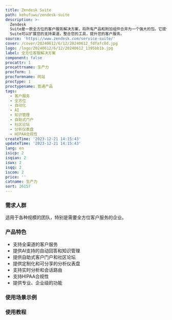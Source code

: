 ```yaml
---
title: Zendesk Suite
path: kehufuwu/zendesk-suite
description: >-
  Zendesk
  Suite是一款全方位的客户服务解决方案，将所有产品和附加组件合并为一个强大的包。它提供四个套餐计划，支持各种预算和增长阶段的团队，以便于客户、团队和业务的简化。Zendesk
  Suite可以扩展您的支持渠道，整合您的工具，提升您的客户服务。
source: 'https://www.zendesk.com/service-suite/'
cover: /cover/20240612/6/12/20240612_fdfafc0d.jpg
logo: /logo/20240612/6/12/20240612_1395bb1b.jpg
label: 全方位客服解决方案
component: false
procattr: 1
procattrname: 生产力
procform: 1
procformname: 网站
proctype: 1
proctypename: 普通产品
tags:
  - 客户服务
  - 全方位
  - 自动化
  - AI
  - 知识管理
  - 自助式门户
  - 社区论坛
  - 分析仪表盘
  - HIPAA合规性
createTime: '2023-12-21 14:15:43'
updateTime: '2023-12-21 14:15:43'
lang: en
isicp: 2
isqian: 2
iswx: 2
isqq: 2
iscom: 2
price: ''
catname: 生产力
sort: 26157
---
```




### 需求人群
适用于各种规模的团队，特别是需要全方位客户服务的企业。

### 产品特色
- 支持全渠道的客户服务
- 提供AI支持的自动回答和知识管理
- 提供自助式客户门户和社区论坛
- 提供定制化和可分享的分析仪表盘
- 支持实时分析和会话路由
- 支持HIPAA合规性
- 提供专业、企业级的功能

### 使用场景示例


### 使用教程


  
